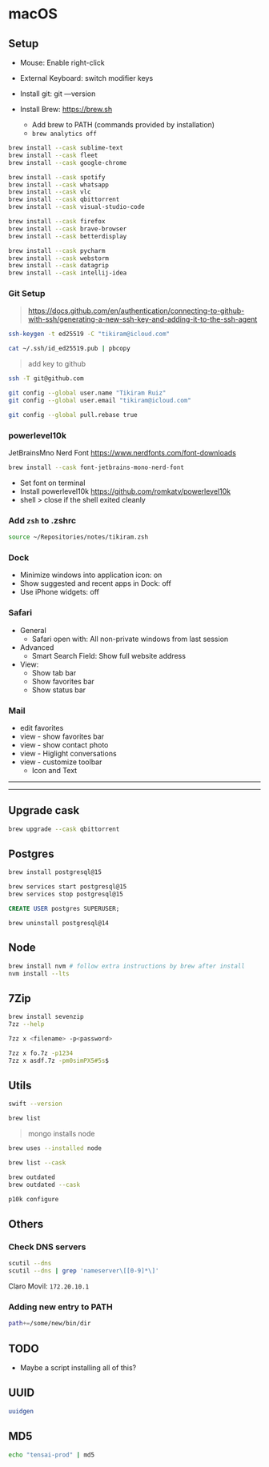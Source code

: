 # macOS

## Setup

+ Mouse: Enable right-click
+ External Keyboard: switch modifier keys


+ Install git: git —version
+ Install Brew: https://brew.sh
  * Add brew to PATH (commands provided by installation)
  * `brew analytics off`

```bash
brew install --cask sublime-text
brew install --cask fleet
brew install --cask google-chrome
```

```bash
brew install --cask spotify
brew install --cask whatsapp
brew install --cask vlc
brew install --cask qbittorrent
brew install --cask visual-studio-code
```

```bash
brew install --cask firefox
brew install --cask brave-browser
brew install --cask betterdisplay
```

```bash
brew install --cask pycharm
brew install --cask webstorm
brew install --cask datagrip
brew install --cask intellij-idea
```

### Git Setup

> https://docs.github.com/en/authentication/connecting-to-github-with-ssh/generating-a-new-ssh-key-and-adding-it-to-the-ssh-agent

```bash
ssh-keygen -t ed25519 -C "tikiram@icloud.com"
```
```bash
cat ~/.ssh/id_ed25519.pub | pbcopy
```

> add key to github

```bash
ssh -T git@github.com
```

```bash
git config --global user.name "Tikiram Ruiz"
git config --global user.email "tikiram@icloud.com"
```

```bash
git config --global pull.rebase true
```

### powerlevel10k

JetBrainsMno Nerd Font
https://www.nerdfonts.com/font-downloads

```bash
brew install --cask font-jetbrains-mono-nerd-font
```

* Set font on terminal
* Install powerlevel10k https://github.com/romkatv/powerlevel10k
* shell > close if the shell exited cleanly

### Add `zsh` to .zshrc

```bash
source ~/Repositories/notes/tikiram.zsh
```

### Dock

+ Minimize windows into application icon: on
+ Show suggested and recent apps in Dock: off
+ Use iPhone widgets: off

### Safari

+ General
    - Safari open with: All non-private windows from last session
+ Advanced
    - Smart Search Field: Show full website address
+ View:
    - Show tab bar
    - Show favorites bar
    - Show status bar

### Mail

* edit favorites
* view - show favorites bar
* view - show contact photo
* view - Higlight conversations
* view - customize toolbar
  - Icon and Text

---

---


## Upgrade cask

```bash
brew upgrade --cask qbittorrent
```

## Postgres

```bash
brew install postgresql@15

brew services start postgresql@15
brew services stop postgresql@15
```

```sql
CREATE USER postgres SUPERUSER;
```

```
brew uninstall postgresql@14
```

## Node

```bash
brew install nvm # follow extra instructions by brew after install
nvm install --lts
```

## 7Zip

```bash
brew install sevenzip
7zz --help
```

```bash
7zz x <filename> -p<password>
```

```bash
7zz x fo.7z -p1234
7zz x asdf.7z -pm0simPX5#5s$
```

## Utils

```bash
swift --version
```

```bash
brew list
```

> mongo installs node

```bash
brew uses --installed node
```

```bash
brew list --cask
```

```bash
brew outdated
brew outdated --cask
```

```bash
p10k configure
```

## Others

### Check DNS servers

```bash
scutil --dns
scutil --dns | grep 'nameserver\[[0-9]*\]'
```

Claro Movil: `172.20.10.1`


### Adding new entry to PATH

```bash
path+=/some/new/bin/dir
```

## TODO

- Maybe a script installing all of this?

## UUID

```bash
uuidgen
```

## MD5

```bash
echo "tensai-prod" | md5
```